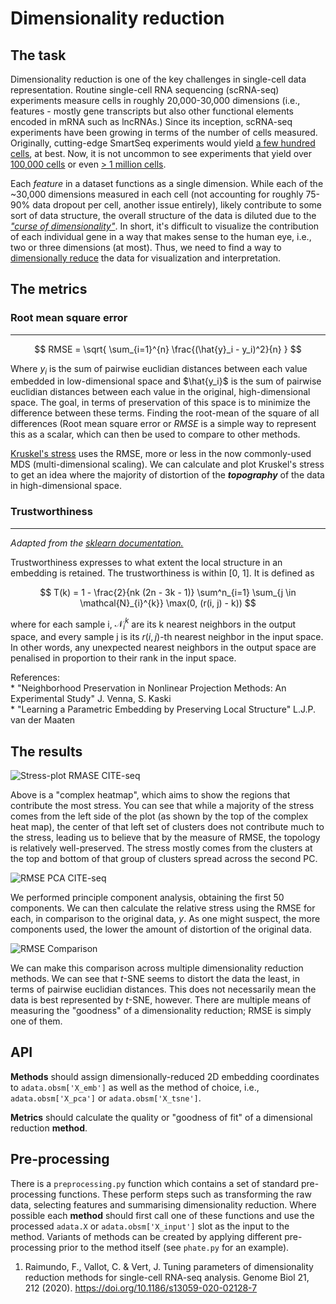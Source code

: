 # Dimensionality reduction

## The task

Dimensionality reduction is one of the key challenges in single-cell data representation. Routine single-cell RNA sequencing (scRNA-seq) experiments measure cells in roughly 20,000-30,000 dimensions (i.e., features - mostly gene transcripts but also other functional elements encoded in mRNA such as lncRNAs.) Since its inception, scRNA-seq experiments have been growing in terms of the number of cells measured. Originally, cutting-edge SmartSeq experiments would yield <a href="#">a few hundred cells</a>, at best. Now, it is not uncommon to see experiments that yield over <a href="https://www.nature.com/articles/s41586-018-0590-4">100,000 cells</a> or even <a href="https://www.10xgenomics.com/blog/our-13-million-single-cell-dataset-is-ready-to-download">> 1 million cells</a>.

Each *feature* in a dataset functions as a single dimension. While each of the ~30,000 dimensions measured in each cell (not accounting for roughly 75-90% data dropout per cell, another issue entirely), likely contribute to some sort of data structure, the overall structure of the data is diluted due to the <a href = "https://en.wikipedia.org/wiki/Curse_of_dimensionality">*"curse of dimensionality"*</a>. In short, it's difficult to visualize the contribution of each individual gene in a way that makes sense to the human eye, i.e., two or three dimensions (at most). Thus, we need to find a way to <a href = "https://en.wikipedia.org/wiki/Dimensionality_reduction">dimensionally reduce</a> the data for visualization and interpretation.

## The metrics

### Root mean square error
---

$$
    RMSE = \sqrt{ \sum_{i=1}^{n} \frac{(\hat{y}_i - y_i)^2}{n} }
$$

Where $y_i$ is the sum of pairwise euclidian distances between each value embedded in low-dimensional space and $\hat{y_i}$ is the sum of pairwise euclidian distances between each value in the original, high-dimensional space. The goal, in terms of preservation of this space is to minimize the difference between these terms. Finding the root-mean of the square of all differences (Root mean square error or $RMSE$ is a simple way to represent this as a scalar, which can then be used to compare to other methods.

<a href = "http://cda.psych.uiuc.edu/psychometrika_highly_cited_articles/kruskal_1964a.pdf">Kruskel's stress</a> uses the RMSE, more or less in the now commonly-used MDS (multi-dimensional scaling). We can calculate and plot Kruskel's stress to get an idea where the majority of distortion of the ***topography*** of the data in high-dimensional space.

### Trustworthiness
---

_Adapted from the [sklearn documentation.](https://scikit-learn.org/stable/modules/generated/sklearn.manifold.trustworthiness.html)_

Trustworthiness expresses to what extent the local structure in an embedding is retained. The trustworthiness is within [0, 1]. It is defined as

$$
    T(k) = 1 - \frac{2}{nk (2n - 3k - 1)} \sum^n_{i=1}
    \sum_{j \in \mathcal{N}_{i}^{k}} \max(0, (r(i, j) - k)) 
$$

where for each sample i, $\mathcal{N}_{i}^{k}$ are its k nearest neighbors in the output space, and every sample j is its $r(i, j)$-th nearest neighbor in the input space. In other words, any unexpected nearest neighbors in the output space are penalised in proportion to their rank in the input space.

References:  
    * "Neighborhood Preservation in Nonlinear Projection Methods: An Experimental Study" J. Venna, S. Kaski  
    * "Learning a Parametric Embedding by Preserving Local Structure" L.J.P. van der Maaten  

## The results

![Stress-plot RMASE CITE-seq](https://i.imgur.com/ulyAF9j.png)


Above is a "complex heatmap", which aims to show the regions that contribute the most stress. You can see that while a majority of the stress comes from the left side of the plot (as shown by the top of the complex heat map), the center of that left set of clusters does not contribute much to the stress, leading us to believe that by the measure of RMSE, the topology is relatively well-preserved. The stress mostly comes from the clusters at the top and bottom of that group of clusters spread across the second PC.

![RMSE PCA CITE-seq](https://i.imgur.com/H5rvIf6.png)

We performed principle component analysis, obtaining the first 50 components. We can then calculate the relative stress using the RMSE for each, in comparison to the original data, $y$. As one might suspect, the more components used, the lower the amount of distortion of the original data.

![RMSE Comparison](https://i.imgur.com/EoI72TI.png)

We can make this comparison across multiple dimensionality reduction methods. We can see that *t*-SNE seems to distort the data the least, in terms of pairwise euclidian distances. This does not necessarily mean the data is best represented by *t*-SNE, however. There are multiple means of measuring the "goodness" of a dimensionality reduction; RMSE is simply one of them.

## API

**Methods** should assign dimensionally-reduced 2D embedding coordinates to `adata.obsm['X_emb']` as well as the method of choice, i.e., `adata.obsm['X_pca']` or `adata.obsm['X_tsne']`.

**Metrics** should calculate the quality or "goodness of fit" of a dimensional reduction **method**.

## Pre-processing

There is a `preprocessing.py` function which contains a set of standard pre-processing functions. These perform steps such as transforming the raw data, selecting features and summarising dimensionality reduction. Where possible each **method** should first call one of these functions and use the processed `adata.X` or `adata.obsm['X_input']` slot as the input to the method. Variants of methods can be created by applying different pre-processing prior to the method itself (see `phate.py` for an example).

1. Raimundo, F., Vallot, C. & Vert, J. Tuning parameters of dimensionality reduction methods for single-cell RNA-seq analysis. Genome Biol 21, 212 (2020). https://doi.org/10.1186/s13059-020-02128-7
